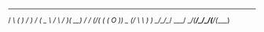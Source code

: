   __   __     ___   __  ____   __   ____  ____ 
 / _\ (  )   / __) /  \(  _ \ / _\ / ___)(  __)
/    \/ (_/\( (_ \(  O )) _ (/    \\___ \ ) _) 
\_/\_/\____/ \___/ \__/(____/\_/\_/(____/(____)
